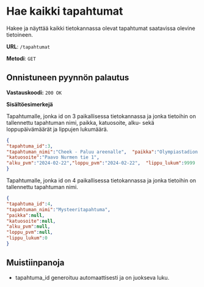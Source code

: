 # Hae kaikki tapahtumat

Hakee ja näyttää kaikki tietokannassa olevat tapahtumat saatavissa olevine tietoineen.

**URL**: `/tapahtumat`

**Metodi**: `GET`

## Onnistuneen pyynnön palautus

**Vastauskoodi:** `200 OK`

**Sisältöesimerkejä**

Tapahtumalle, jonka id on 3 paikallisessa tietokannassa ja jonka tietoihin on tallennettu tapahtuman nimi, paikka, katuosoite, alku- sekä loppupäivämäärät ja lippujen lukumäärä.

```json
{
"tapahtuma_id":3,  
"tapahtuman_nimi":"Cheek - Paluu areenalle",  "paikka":"Olympiastadion - Helsinki",  
"katuosoite":"Paavo Nurmen tie 1",  
"alku_pvm":"2024-02-22","loppu_pvm":"2024-02-22",  "lippu_lukum":9999
}  
```

Tapahtumalle, jonka id on 4 paikallisessa tietokannassa ja jonka tietoihin on tallennettu tapahtuman nimi.

```json
{
"tapahtuma_id":4,  
"tapahtuman_nimi":"Mysteeritapahtuma",
"paikka":null,  
"katuosoite":null,  
"alku_pvm":null,
"loppu_pvm":null,
"lippu_lukum":0
}  
```

## Muistiinpanoja

- tapahtuma_id generoituu automaattisesti ja on juokseva luku.